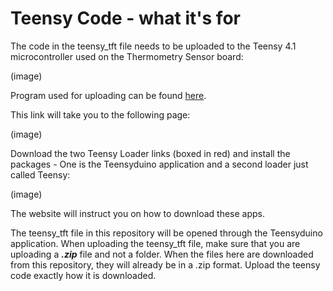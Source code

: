 # Teensy Code - what it's for

The code in the teensy_tft file needs to be uploaded to the Teensy 4.1 microcontroller used on the Thermometry Sensor board:

(image)

Program used for uploading can be found [here](https://www.pjrc.com/teensy/loader_mac.html).

This link will take you to the following page:

(image)

Download the two Teensy Loader links (boxed in red) and install the packages - One is the Teensyduino application and a second loader just called Teensy:

(image)

The website will instruct you on how to download these apps.

The teensy_tft file in this repository will be opened through the Teensyduino application. 
When uploading the teensy_tft file, make sure that you are uploading a ***.zip*** file and not a folder.
When the files here are downloaded from this repository, they will already be in a .zip format.
Upload the teensy code exactly how it is downloaded.
